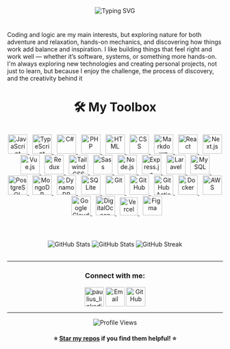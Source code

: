 <div align="center">
  <img src="https://readme-typing-svg.herokuapp.com?font=Fira+Code&size=32&duration=3300&pause=2500&color=48ACDA&center=true&vCenter=true&width=600&height=80&lines=Welcome!+My+name+is+Paulius;I+am+a+Full+Stack+Developer+💻;" alt="Typing SVG"  />
</div>

#
Coding and logic are my main interests, but exploring nature for both adventure and relaxation, hands-on mechanics, and discovering how things work add balance and inspiration. I like building things that feel right and work well — whether it’s software, systems, or something more hands-on. I'm always exploring new technologies and creating personal projects, not just to learn, but because  I enjoy the challenge, the process of discovery, and the creativity behind it

<div align="center">

# 🛠️ My Toolbox
 
<br/> 

<a href="https://developer.mozilla.org/en-US/docs/Web/JavaScript" target="_blank">
  <picture>
    <source media="(prefers-color-scheme: dark)" srcset="https://cdn.jsdelivr.net/gh/homarr-labs/dashboard-icons/svg/javascript-light.svg">
    <source media="(prefers-color-scheme: light)" srcset="https://cdn.jsdelivr.net/gh/homarr-labs/dashboard-icons/svg/javascript.svg">
    <img alt="JavaScript" src="https://cdn.jsdelivr.net/gh/homarr-labs/dashboard-icons/svg/javascript.svg" width="45" height="45">
  </picture>
</a> 
&nbsp
<a href="https://www.typescriptlang.org/" target="_blank">
  <picture>
    <img src="https://cdn.jsdelivr.net/gh/homarr-labs/dashboard-icons/svg/typescript.svg" width="45" height="45" alt="TypeScript"/>
  </picture>
</a>
&nbsp
<a href="https://docs.microsoft.com/en-us/dotnet/csharp/" target="_blank">
  <picture>
    <img src="https://cdn.jsdelivr.net/gh/devicons/devicon/icons/csharp/csharp-original.svg" width="45" height="45" alt="C#"/>
  </picture>
</a>
&nbsp
<a href="https://www.php.net/" target="_blank">
  <picture>
    <img src="https://cdn.jsdelivr.net/gh/devicons/devicon/icons/php/php-original.svg" width="45" height="45" alt="PHP"/>
  </picture>
</a>
&nbsp

<a href="https://developer.mozilla.org/en-US/docs/Web/HTML" target="_blank">
  <picture>
    <source media="(prefers-color-scheme: dark)" srcset="https://cdn.jsdelivr.net/gh/homarr-labs/dashboard-icons/svg/html-light.svg">
    <source media="(prefers-color-scheme: light)" srcset="https://cdn.jsdelivr.net/gh/homarr-labs/dashboard-icons/svg/html.svg">
    <img alt="HTML" src="https://cdn.jsdelivr.net/gh/homarr-labs/dashboard-icons/svg/html.svg" width="45" height="45">
  </picture>
</a>
&nbsp
<a href="https://developer.mozilla.org/en-US/docs/Web/CSS" target="_blank">
  <picture>
    <source media="(prefers-color-scheme: dark)" srcset="https://cdn.jsdelivr.net/gh/homarr-labs/dashboard-icons/svg/css-light.svg">
    <source media="(prefers-color-scheme: light)" srcset="https://cdn.jsdelivr.net/gh/homarr-labs/dashboard-icons/svg/css.svg">
    <img alt="CSS" src="https://cdn.jsdelivr.net/gh/homarr-labs/dashboard-icons/svg/css.svg" width="45" height="45">
  </picture>
</a>
&nbsp
<a href="https://www.markdownguide.org/getting-started/" target="_blank">
  <picture>
    <source media="(prefers-color-scheme: dark)" srcset="https://skillicons.dev/icons?i=markdown&theme=dark&perline=15">
    <source media="(prefers-color-scheme: light)" srcset="https://skillicons.dev/icons?i=markdown&theme=light&perline=15">
    <img alt="Markdown" src="https://skillicons.dev/icons?i=markdown&theme=light&perline=15" width="45" height="45">
  </picture>
</a>
&nbsp

<a href="https://reactjs.org/" target="_blank">
  <picture>
    <img src="https://cdn.jsdelivr.net/gh/devicons/devicon/icons/react/react-original.svg" width="45" height="45" alt="React"/>
  </picture>
</a>
&nbsp
<a href="https://nextjs.org/" target="_blank">
  <picture>
    <source media="(prefers-color-scheme: dark)" srcset="https://cdn.jsdelivr.net/gh/homarr-labs/dashboard-icons/svg/nextjs-light.svg">
    <source media="(prefers-color-scheme: light)" srcset="https://cdn.jsdelivr.net/gh/homarr-labs/dashboard-icons/svg/nextjs.svg">
    <img alt="Next.js" src="https://cdn.jsdelivr.net/gh/homarr-labs/dashboard-icons/svg/nextjs.svg" width="45" height="45">
  </picture>
</a>
&nbsp
<a href="https://vuejs.org/" target="_blank">
  <picture>
    <img src="https://cdn.jsdelivr.net/gh/devicons/devicon/icons/vuejs/vuejs-original.svg" width="45" height="45" alt="Vue.js"/>
  </picture>
</a>
&nbsp
<a href="https://redux.js.org/" target="_blank">
  <picture>
    <img src="https://cdn.jsdelivr.net/gh/devicons/devicon/icons/redux/redux-original.svg" width="45" height="45" alt="Redux"/>
  </picture>
</a>
&nbsp
<a href="https://tailwindcss.com/" target="_blank">
  <picture>
    <img src="https://cdn.jsdelivr.net/gh/devicons/devicon/icons/tailwindcss/tailwindcss-original.svg" width="45" height="45" alt="Tailwind CSS"/>
  </picture>
</a>
&nbsp
<a href="https://sass-lang.com/" target="_blank">
  <picture>
    <img src="https://cdn.jsdelivr.net/gh/devicons/devicon/icons/sass/sass-original.svg" width="45" height="45" alt="Sass"/>
  </picture>
</a>
&nbsp

<a href="https://nodejs.org/" target="_blank">
  <picture>
    <img src="https://cdn.jsdelivr.net/gh/devicons/devicon/icons/nodejs/nodejs-original.svg" width="45" height="45" alt="Node.js"/>
  </picture>
</a>
&nbsp
<a href="https://expressjs.com/" target="_blank">
  <picture>
    <source media="(prefers-color-scheme: dark)" srcset="https://skillicons.dev/icons?i=express&theme=dark">
    <source media="(prefers-color-scheme: light)" srcset="https://skillicons.dev/icons?i=express&theme=light">
    <img alt="Express.js" src="https://skillicons.dev/icons?i=express&theme=light" width="45" height="45">
  </picture>
</a>
&nbsp
<a href="https://laravel.com/" target="_blank">
  <picture>
    <img src="https://cdn.jsdelivr.net/gh/devicons/devicon/icons/laravel/laravel-original.svg" width="45" height="45" alt="Laravel"/>
  </picture>
</a>
&nbsp

<a href="https://www.mysql.com/" target="_blank">
  <picture>
    <img src="https://cdn.jsdelivr.net/gh/devicons/devicon/icons/mysql/mysql-original.svg" width="45" height="45" alt="MySQL"/>
  </picture>
</a>
&nbsp
<a href="https://www.postgresql.org/" target="_blank">
  <picture>
    <img src="https://devicon-website.vercel.app/api/postgresql/original.svg" width="45" height="45" alt="PostgreSQL"/>
  </picture>
</a>
&nbsp
<a href="https://www.mongodb.com/" target="_blank">
  <picture>
    <img src="https://cdn.jsdelivr.net/gh/devicons/devicon/icons/mongodb/mongodb-original-wordmark.svg" width="45" height="45" alt="MongoDB"/>
  </picture>
</a>
&nbsp
<a href="https://aws.amazon.com/dynamodb/" target="_blank">
  <picture>
    <img src="https://skillicons.dev/icons?i=dynamodb&theme=light&perline=15" width="45" height="45" alt="DynamoDB"/>
  </picture>
</a>
&nbsp
<a href="https://www.sqlite.org/" target="_blank">
  <picture>
    <img src="https://cdn.jsdelivr.net/gh/devicons/devicon@latest/icons/sqlite/sqlite-original.svg" width="45" height="45" alt="SQLite"/>
  </picture>
</a>
&nbsp

<a href="https://git-scm.com/" target="_blank">
  <picture>
    <img src="https://cdn.jsdelivr.net/gh/devicons/devicon/icons/git/git-original.svg" width="45" height="45" alt="Git"/>
  </picture>
</a>
&nbsp
<a href="https://github.com/" target="_blank">
  <picture>
    <source media="(prefers-color-scheme: dark)" srcset="https://cdn.jsdelivr.net/gh/homarr-labs/dashboard-icons/svg/github-light.svg">
    <source media="(prefers-color-scheme: light)" srcset="https://cdn.jsdelivr.net/gh/homarr-labs/dashboard-icons/svg/github.svg">
    <img alt="GitHub" src="https://cdn.jsdelivr.net/gh/homarr-labs/dashboard-icons/svg/github.svg" width="45" height="45">
  </picture>
</a>
&nbsp
<a href="https://github.com/features/actions" target="_blank">
  <picture>
    <img src="https://cdn.jsdelivr.net/gh/devicons/devicon@latest/icons/githubactions/githubactions-original.svg" width="45" height="45" alt="GitHub Actions"/>
  </picture>
</a>
&nbsp
<a href="https://www.docker.com/" target="_blank">
  <picture>
    <img src="https://cdn.jsdelivr.net/gh/devicons/devicon/icons/docker/docker-original.svg" width="45" height="45" alt="Docker"/>
  </picture>
</a>
&nbsp

<a href="https://aws.amazon.com/" target="_blank">
  <picture>
    <source media="(prefers-color-scheme: dark)" srcset="https://cdn.jsdelivr.net/gh/homarr-labs/dashboard-icons/svg/aws-light.svg">
    <source media="(prefers-color-scheme: light)" srcset="https://cdn.jsdelivr.net/gh/homarr-labs/dashboard-icons/svg/aws.svg">
    <img alt="AWS" src="https://cdn.jsdelivr.net/gh/homarr-labs/dashboard-icons/svg/aws.svg" width="45" height="45">
  </picture>
</a>
&nbsp
<a href="https://cloud.google.com/" target="_blank">
  <picture>
    <img src="https://cdn.jsdelivr.net/gh/devicons/devicon/icons/googlecloud/googlecloud-original.svg" width="45" height="45" alt="Google Cloud"/>
  </picture>
</a>
&nbsp
<a href="https://www.digitalocean.com/" target="_blank">
  <picture>
    <img src="https://cdn.jsdelivr.net/gh/devicons/devicon/icons/digitalocean/digitalocean-original.svg" width="45" height="45" alt="DigitalOcean"/>
  </picture>
</a>
&nbsp
<a href="https://vercel.com/" target="_blank">
  <picture>
    <source media="(prefers-color-scheme: dark)" srcset="https://cdn.jsdelivr.net/gh/homarr-labs/dashboard-icons/svg/vercel-light.svg">
    <source media="(prefers-color-scheme: light)" srcset="https://cdn.jsdelivr.net/gh/homarr-labs/dashboard-icons/svg/vercel.svg">
    <img alt="Vercel" src="https://cdn.jsdelivr.net/gh/homarr-labs/dashboard-icons/svg/vercel.svg" width="42" height="42">
  </picture>
</a>
&nbsp

<a href="https://www.figma.com/" target="_blank">
  <picture>
    <img src="https://cdn.jsdelivr.net/gh/devicons/devicon@latest/icons/figma/figma-original.svg" width="45" height="45" alt="Figma"/>
  </picture>
</a>

</div>

#

<br/>
<div align="center">
<!-- Github Activity Graph -->
<picture>
    <source media="(prefers-color-scheme: dark)" srcset="https://github-readme-stats.vercel.app/api?username=ELSOLRA&count_private=true&show_icons=true&theme=tokyonight&title_color=48ACDA&icon_color=3A3CE6&text_color=48ACDA&border_color=30363d">
    <source media="(prefers-color-scheme: light)" srcset="https://github-readme-stats.vercel.app/api?username=ELSOLRA&count_private=true&show_icons=true&bg_color=FFFFFF&title_color=48ACDA&icon_color=3A3CE6&text_color=48ACDA&border_color=30363d">
    <img alt="GitHub Stats" src="https://github-readme-stats.vercel.app/api?username=ELSOLRA&count_private=true&show_icons=true&bg_color=FFFFFF&title_color=48ACDA&icon_color=3A3CE6&text_color=48ACDA&border_color=30363d">
</picture>
<!-- Top Langs -->  
<picture>
    <source media="(prefers-color-scheme: dark)" srcset="https://github-readme-stats.vercel.app/api/top-langs/?username=ELSOLRA&count_private=true&theme=tokyonight&layout=donut&title_color=48ACDA&hide_border=false&border_color=30363d&text_color=48ACDA">
    <source media="(prefers-color-scheme: light)" srcset="https://github-readme-stats.vercel.app/api/top-langs/?username=ELSOLRA&count_private=true&theme=light&layout=donut&title_color=48ACDA&hide_border=false&border_color=30363d">
    <img alt="GitHub Stats" src="https://github-readme-stats.vercel.app/api/top-langs/?username=ELSOLRA&count_private=true&theme=light&layout=donut&title_color=48ACDA&hide_border=false&border_color=30363d">
</picture>
<!-- Github Streak Stats -->
<picture>
    <source media="(prefers-color-scheme: dark)" srcset="https://streak-stats.demolab.com/?user=ELSOLRA&theme=transparent&border=30363d&background=24283b&dates=48acda&sideNums=3a3ce6&currStreakNum=48acda&currStreakLabel=48acda&fire=e0af68&sideLabels=3a3ce6&ring=48acda">
    <source media="(prefers-color-scheme: light)" srcset="https://streak-stats.demolab.com/?user=ELSOLRA&theme=transparent&border=30363d&dates=48acda&sideNums=3a3ce6&currStreakNum=48acda&currStreakLabel=48acda&fire=e0af68&sideLabels=3a3ce6&ring=48acda">
    <img alt="GitHub Streak" src="https://streak-stats.demolab.com/?user=ELSOLRA&theme=transparent&border=30363d&dates=48acda&sideNums=3a3ce6&currStreakNum=48acda&currStreakLabel=48acda&fire=e0af68&sideLabels=3a3ce6&ring=48acda">
</picture> 
  
<br/>
<br/>

</div>

---

<div align="center">
<h3>Connect with me:</h3>
<div/>
<p align="center">
<a href="www.linkedin.com/in/paulius-kamuntavicius-06409a2a0" target="blank"><img align="center" src="https://cdn.jsdelivr.net/gh/homarr-labs/dashboard-icons/svg/linkedin.svg" alt="paulius_linkedin" height="45" width="45" /></a>
<a href="contact@pauliusk.dev" target="blank"><img  align="center" src="https://cdn.jsdelivr.net/gh/homarr-labs/dashboard-icons/svg/gmail.svg" alt="Email" height="45" width="45" /></a>
<a href="https://github.com/ELSOLRA" target="_blank">
  <picture>
    <source media="(prefers-color-scheme: dark)" srcset="https://cdn.jsdelivr.net/gh/homarr-labs/dashboard-icons/svg/github-light.svg">
    <source media="(prefers-color-scheme: light)" srcset="https://cdn.jsdelivr.net/gh/homarr-labs/dashboard-icons/svg/github.svg">
    <img alt="GitHub" align="center" src="https://cdn.jsdelivr.net/gh/homarr-labs/dashboard-icons/svg/github.svg" width="45" height="45">
  </picture>
</a>
</p>

---
<div align="center">
  <img src="https://komarev.com/ghpvc/?username=yourusername&color=3A3CE6&style=for-the-badge&label=Profile+Views" alt="Profile Views" />
  <br>
  <h4>⭐ <a href="https://github.com/ELSOLRA?tab=repositories" target="_blank">Star my repos</a> if you find them helpful! ⭐</h4>
</div>


<!--
**ELSOLRA/ELSOLRA** is a ✨ _special_ ✨ repository because its `README.md` (this file) appears on your GitHub profile.

Here are some ideas to get you started:

- 🔭 I’m currently working on ...
- 🌱 I’m currently learning ...
- 👯 I’m looking to collaborate on ...
- 🤔 I’m looking for help with ...
- 💬 Ask me about ...
- 📫 How to reach me: ...
- 😄 Pronouns: ...
- ⚡ Fun fact: ...
-->
